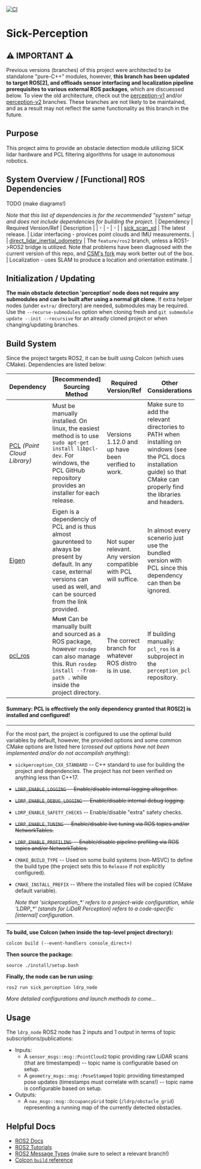[![CI](https://github.com/Cardinal-Space-Mining/Sick-Perception/actions/workflows/ci.yml/badge.svg?branch=main)](https://github.com/Cardinal-Space-Mining/Sick-Perception/actions/workflows/ci.yml)

# Sick-Perception

## ⚠️ IMPORTANT ⚠️
Previous versions (branches) of this project were architected to be standalone "pure-C++" modules, however, __this branch has been updated to target ROS\[2\], and offloads sensor interfacing and localization pipeline prerequisites to various external ROS packages__, which are discuessed below. To view the old architecture, check out the [perception-v1](/Cardinal-Space-Mining/Sick-Perception/tree/perception-v1) and/or [perception-v2](/Cardinal-Space-Mining/Sick-Perception/tree/perception-v2) branches. These branches are not likely to be maintained, and as a result may not reflect the same functionality as this branch in the future.

## Purpose
This project aims to provide an obstacle detection module utilizing SICK lidar hardware and PCL filtering algorithms for usage in autonomous robotics.

## System Overview / [Functional] ROS Dependencies

TODO (make diagrams!)

*Note that this list of dependencies is for the recommended "system" setup and does not include dependencies for building the project.*
| Dependency | Required Version/Ref | Description |
| - | - | - |
| [sick_scan_xd](https://github.com/sickag/sick_scan_xd) | The latest release. | Lidar interfacing - provices point clouds and IMU measurements. |
| [direct_lidar_inertial_odometry](https://github.com/vectr-ucla/direct_lidar_inertial_odometry) | The `feature/ros2` branch, unless a ROS1->ROS2 bridge is utilized. Note that problems have been diagnosed with the current version of this repo, and [CSM's fork](https://github.com/Cardinal-Space-Mining/direct_lidar_inertial_odometry) may work better out of the box. | Localization - uses SLAM to produce a location and orientation estimate. |

## Initialization / Updating
**The main obstacle detection 'perception' node does not require any submodules and can be built after using a normal git clone.** If extra helper nodes (under `extra/` directory) are needed, submodules may be required. Use the `--recurse-submodules` option when cloning fresh and `git submodule update --init --recursive` for an already cloned project or when changing/updating branches.

## Build System
Since the project targets ROS2, it can be built using Colcon (which uses CMake). Dependencies are listed below:

| Dependency | \[Recommended\] Sourcing Method | Required Version/Ref | Other Considerations |
|-|-|-|-|
| [PCL](https://github.com/PointCloudLibrary/pcl) *(Point Cloud Library)* | Must be manually installed. On linux, the easiest method is to use `sudo apt-get install libpcl-dev`. For windows, the PCL GitHub repository provides an installer for each release. | Versions 1.12.0 and up have been verified to work. | Make sure to add the relevant directories to PATH when installing on windows (see the PCL docs installation guide) so that CMake can properly find the libraries and headers. |
| [Eigen](https://gitlab.com/libeigen/eigen) | Eigen is a dependenciy of PCL and is thus almost gaurenteed to always be present by default. In any case, external versions can used as well, and can be sourced from the link provided. | Not super relevant. Any version compatible with PCL will suffice. | In almost every scenerio just use the bundled version with PCL since this dependency can then be ignored. |
| [pcl_ros](https://github.com/ros-perception/perception_pcl) | ~~Must~~ Can be manually built and sourced as a ROS package, however `rosdep` can also manage this. Run `rosdep install --from-path .` while inside the project directory. | The correct branch for whatever ROS distro is in use. | If building manually: `pcl_ros` is a subproject in the `perception_pcl` repository. |

#### **Summary: PCL is effectively the only dependency granted that ROS[2] is installed and configured!**
---
For the most part, the project is configured to use the optimal build variables by default, however, the provided options and some common CMake options are listed here (*crossed out options have not been implemented and/or do not accomplish anything*):
- `sickperception_CXX_STANDARD` -- C++ standard to use for building the project and dependencies. The project has not been verified on anything less than C++17.
- ~~`LDRP_ENABLE_LOGGING` -- Enable/disable internal logging altogether.~~
- ~~`LDRP_ENABLE_DEBUG_LOGGING` -- Enable/disable internal debug logging.~~
- `LDRP_ENABLE_SAFETY_CHECKS` -- Enable/disable "extra" safety checks.
- ~~`LDRP_ENABLE_TUNING` -- Enable/disable live tuning via ROS topics and/or NetworkTables.~~
- ~~`LDRP_ENABLE_PROFILING` -- Enable/disable pipeline profiling via ROS topics and/or NetworkTables.~~
- `CMAKE_BUILD_TYPE` -- Used on some build systems (non-MSVC) to define the build type (the project sets this to `Release` if not explicitly configured).
- `CMAKE_INSTALL_PREFIX` -- Where the installed files will be copied (CMake default variable).

  *Note that 'sickperception_\*' refers to a project-wide configuration, while 'LDRP_\*' (stands for LiDaR Perception) refers to a code-specific \[internal\] configuration.*

---
**To build, use Colcon (when inside the top-level project directory):**
```
colcon build (--event-handlers console_direct+)
```
**Then source the package:**
```
source ./install/setup.bash
```
**Finally, the node can be run using:**
```
ros2 run sick_perception ldrp_node
```
*More detailed configurations and launch methods to come...*

## Usage

The `ldrp_node` ROS2 node has 2 inputs and 1 output in terms of topic subscriptions/publications:
- Inputs:
  - A `sensor_msgs::msg::PointCloud2` topic providing raw LiDAR scans (that are timestamped) -- topic name is configurable based on setup.
  - A `geometry_msgs::msg::PoseStamped` topic providing timestamped pose updates (timestamps must correlate with scans!) -- topic name is configurable based on setup.
- Outputs:
  - A `nav_msgs::msg::OccupancyGrid` topic (`/ldrp/obstacle_grid`) representing a running map of the currently detected obstacles.

## Helpful Docs

- [ROS2 Docs](https://docs.ros.org/en/iron/Installation.html)
- [ROS2 Tutorials](https://docs.ros.org/en/iron/Tutorials.html)
- [ROS2 Message Types](https://github.com/ros2/common_interfaces) (make sure to select a relevant branch!)
- [Colcon `build` reference](https://colcon.readthedocs.io/en/released/reference/verb/build.html)
